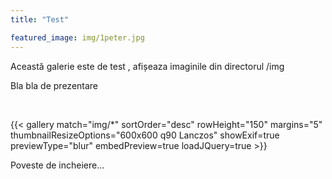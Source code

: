 ```yaml
---
title: "Test"

featured_image: img/1peter.jpg
---
```


Această galerie este de test , afișeaza imaginile din directorul /img

Bla bla de prezentare

&ensp;

{{< gallery match="img/*" sortOrder="desc" rowHeight="150" margins="5" thumbnailResizeOptions="600x600 q90 Lanczos" showExif=true previewType="blur" embedPreview=true loadJQuery=true >}}

Poveste de incheiere...
